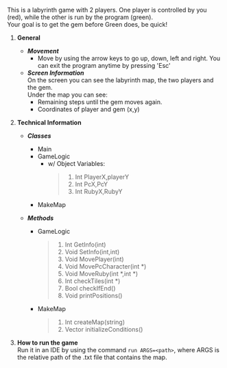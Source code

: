This is a labyrinth game with 2 players. One player is controlled by you (red), while the other is run by the program (green).  
Your goal is to get the gem before Green does, be quick!  

1. **General**  
    * ***Movement***  
       - Move by using the arrow keys to go up, down, left and right. You can exit the program anytime by pressing 'Esc'  
    * ***Screen Information***  
       On the screen you can see the labyrinth map, the two players and the gem.  
       Under the map you can see:  
         - Remaining steps until the gem moves again.  
         - Coordinates of player and gem (x,y)  

2. **Technical Information**   
   * ***Classes*** 
      * Main
      * GameLogic  
        - w/ Object Variables:   
          > 1. Int PlayerX,playerY  
          > 2. Int PcX,PcY  
          > 3. Int RubyX,RubyY  
      * MakeMap
        
   * ***Methods***
     *  GameLogic
        > 1. Int GetInfo(int)  
        > 2. Void SetInfo(int,int)  
        > 3. Void MovePlayer(int)  
        > 4. Void MovePcCharacter(int *)  
        > 5. Void MoveRuby(int *,int *)  
        > 6. Int checkTiles(int *)  
        > 7. Bool checkIfEnd()  
        > 8. Void printPositions()
     *  MakeMap
        > 1. Int createMap(string)
        > 2. Vector<int> initializeConditions()

3.  **How to run the game**  
          Run it in an IDE by using the command ``` run ARGS=<path> ```, where ARGS is the relative path of the .txt file that contains the map.  

